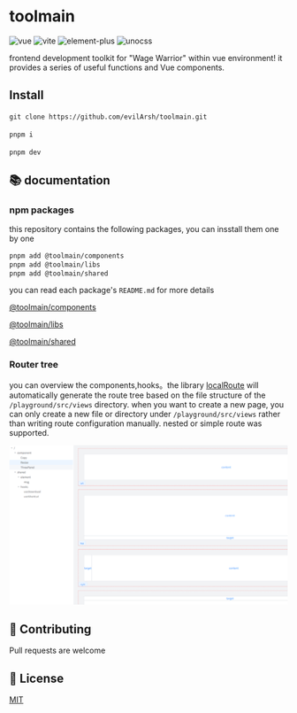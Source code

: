# toolmain

![vue](https://img.shields.io/badge/vue-3.x-brightgreen.svg) ![vite](https://img.shields.io/badge/vite-7.x-blue.svg) ![element-plus](https://img.shields.io/badge/vant-latest-red.svg) ![unocss](https://img.shields.io/badge/unocss-latest-red.svg)

frontend development toolkit for "Wage Warrior" within vue environment! it provides a series of useful functions and Vue components.

## Install

```shell
git clone https://github.com/evilArsh/toolmain.git

pnpm i

pnpm dev
```

## 📚 documentation

### npm packages

this repository contains the following packages, you can insstall them one by one

```shell
pnpm add @toolmain/components
pnpm add @toolmain/libs
pnpm add @toolmain/shared
```

you can read each package's `README.md` for more details

[@toolmain/components](./packages/components/README.md)

[@toolmain/libs](./packages/libs/README.md)

[@toolmain/shared](./packages/shared/README.md)

### Router tree

you can overview the components,hooks。the library [localRoute](./packages/libs/README.md) will automatically generate the route tree based on the file structure of the `/playground/src/views` directory. when you want to create a new page, you can only create a new file or directory under `/playground/src/views` rather than writing route configuration manually. nested or simple route was supported.

![routerTree](./docs/dir.png)

## 👏 Contributing

Pull requests are welcome

## 📝 License

[MIT](https://choosealicense.com/licenses/mit/)

